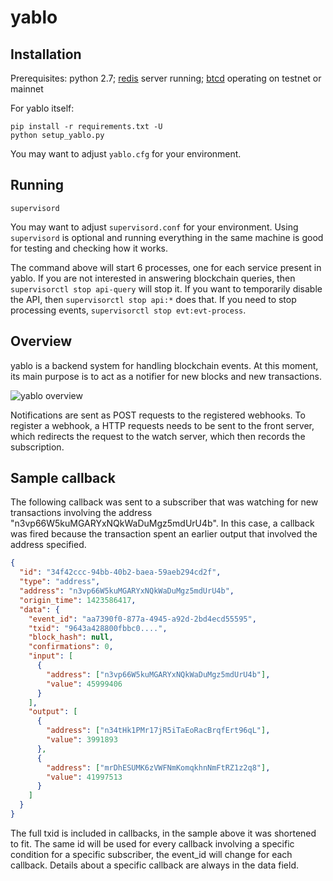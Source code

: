 # yablo

## Installation

Prerequisites: python 2.7; [redis](http://redis.io/) server running; [btcd](https://github.com/btcsuite/btcd) operating on testnet or mainnet

For yablo itself:

```
pip install -r requirements.txt -U
python setup_yablo.py
```

You may want to adjust `yablo.cfg` for your environment.


## Running

```
supervisord
```

You may want to adjust `supervisord.conf` for your environment. Using `supervisord` is optional and running everything in the same machine is good for testing and checking how it works.

The command above will start 6 processes, one for each service present in yablo. If you are not interested in answering blockchain queries, then `supervisorctl stop api-query` will stop it. If you want to temporarily disable the API, then `supervisorctl stop api:*` does that. If you need to stop processing events, `supervisorctl stop evt:evt-process`.


## Overview

yablo is a backend system for handling blockchain events. At this moment, its main purpose is to act as a notifier for new blocks and new transactions.

![yablo overview](http://i.imgur.com/KrE1POD.png)

Notifications are sent as POST requests to the registered webhooks. To register a webhook, a HTTP requests needs to be sent to the front server, which redirects the request to the watch server, which then records the subscription.


## Sample callback

The following callback was sent to a subscriber that was watching for new transactions involving the address "n3vp66W5kuMGARYxNQkWaDuMgz5mdUrU4b". In this case, a callback was fired because the transaction spent an earlier output that involved the address specified.

```json
{
  "id": "34f42ccc-94bb-40b2-baea-59aeb294cd2f",
  "type": "address",
  "address": "n3vp66W5kuMGARYxNQkWaDuMgz5mdUrU4b",
  "origin_time": 1423586417,
  "data": {
    "event_id": "aa7390f0-877a-4945-a92d-2bd4ecd55595",
    "txid": "9643a428800fbbc0....",
    "block_hash": null,
    "confirmations": 0,
    "input": [
      {
        "address": ["n3vp66W5kuMGARYxNQkWaDuMgz5mdUrU4b"],
        "value": 45999406
      }
    ],
    "output": [
      {
        "address": ["n34tHk1PMr17jR5iTaEoRacBrqfErt96qL"],
        "value": 3991893
      },
      {
        "address": ["mrDhESUMK6zVWFNmKomqkhnNmFtRZ1z2q8"],
        "value": 41997513
      }
    ]
  }
}
```

The full txid is included in callbacks, in the sample above it was shortened to fit. The same id will be used for every callback involving a specific condition for a specific subscriber, the event_id will change for each callback. Details about a specific callback are always in the data field.
